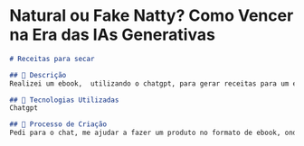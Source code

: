 # Natural ou Fake Natty? Como Vencer na Era das IAs Generativas

```markdown
# Receitas para secar

## 📒 Descrição
Realizei um ebook,  utilizando o chatgpt, para gerar receitas para um e-book, que pode ser vendido ou ser usado como isca para capturar futuros clientes.

## 🤖 Tecnologias Utilizadas
Chatgpt

## 🧐 Processo de Criação
Pedi para o chat, me ajudar a fazer um produto no formato de ebook, onde ele poderia utilizar tecnicas como nutricionista para passar receitas para secar.
